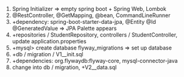 1. Spring Initializer => empty spring boot + Spring Web, Lombok
2. @RestController, @GetMapping, @bean, CommandLineRunner
3. +dependency: spring-boot-starter-data-jpa, @Entity @Id @GeneratedValue => JPA Palette appears
4. +repositories / StudentRepository, controllers / StudentController, update application.properties
5. +mysql> create database flyway_migrations => set up database
6. +db / migration / V1__init.sql
7. +dependencies: org.flywaydb:flyway-core, mysql-connector-java
8. change into db / migration, +V2__data.sql